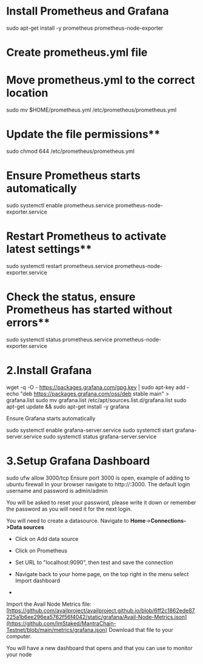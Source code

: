# Install Prometheus and Grafana

sudo apt-get install -y prometheus prometheus-node-exporter

# Create prometheus.yml file

# Move prometheus.yml to the correct location

sudo mv $HOME/prometheus.yml /etc/prometheus/prometheus.yml

# Update the file permissions**

sudo chmod 644 /etc/prometheus/prometheus.yml

# Ensure Prometheus starts automatically

sudo systemctl enable prometheus.service prometheus-node-exporter.service

# Restart Prometheus to activate latest settings**

sudo systemctl restart prometheus.service prometheus-node-exporter.service

# Check the status, ensure Prometheus has started without errors**

sudo systemctl status prometheus.service prometheus-node-exporter.service


# 2.Install Grafana
wget -q -O - https://packages.grafana.com/gpg.key | sudo apt-key add -
echo "deb https://packages.grafana.com/oss/deb stable main" > grafana.list
sudo mv grafana.list /etc/apt/sources.list.d/grafana.list
sudo apt-get update && sudo apt-get install -y grafana

Ensure Grafana starts automatically

sudo systemctl enable grafana-server.service
sudo systemctl start grafana-server.service
sudo systemctl status grafana-server.service

# 3.Setup Grafana Dashboard
sudo ufw allow 3000/tcp
Ensure port 3000 is open, example of adding to ubuntu firewall In your browser navigate to http://<your validators ip address>:3000. The default login username and password is admin/admin

You will be asked to reset your password, please write it down or remember the password as you will need it for the next login.

You will need to create a datasource. Navigate to **Home**->**Connections->Data sources**

- Click on Add data source

- Click on Prometheus

- Set URL to "localhost:9090", then test and save the connection

- Navigate back to your home page, on the top right in the menu select Import dashboard
- 
Import the Avail Node Metrics file: [https://github.com/availproject/availproject.github.io/blob/6ff2c1862ede87225a1b6ee296ea5762f56f4042/static/grafana/Avail-Node-Metrics.json](https://github.com/ImStaked/MantraChain-Testnet/blob/main/metrics/grafana.json) Download that file to your computer.

You will have a new dashboard that opens and that you can use to monitor your node
